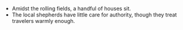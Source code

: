 - Amidst the rolling fields, a handful of houses sit.
- The local shepherds have little care for authority, though they treat travelers warmly enough.